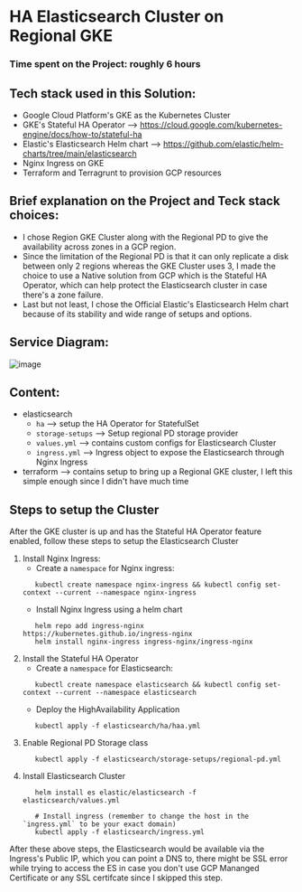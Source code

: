 #  HA Elasticsearch Cluster on Regional GKE
### Time spent on the Project: roughly 6 hours
## Tech stack used in this Solution:
  - Google Cloud Platform's GKE as the Kubernetes Cluster
  - GKE's Stateful HA Operator --> https://cloud.google.com/kubernetes-engine/docs/how-to/stateful-ha
  - Elastic's Elasticsearch Helm chart --> https://github.com/elastic/helm-charts/tree/main/elasticsearch
  - Nginx Ingress on GKE
  - Terraform and Terragrunt to provision GCP resources
## Brief explanation on the Project and Teck stack choices:
-  I chose Region GKE Cluster along with the Regional PD to give the availability across zones in a GCP region. 
-  Since the limitation of the Regional PD is that it can only replicate a disk between only 2 regions whereas the GKE Cluster uses 3, I made the choice to use a Native solution from GCP which is the Stateful HA Operator, which can help protect the Elasticsearch cluster in case there's a zone failure.
-  Last but not least, I chose the Official Elastic's Elasticsearch Helm chart because of its stability and wide range of setups and options.
## Service Diagram:
![image](https://github.com/user-attachments/assets/9cee563d-4822-44a1-8651-44c73942e4c7)

## Content:
  -  elasticsearch
      -  `ha` --> setup the HA Operator for StatefulSet 
      -  `storage-setups` --> Setup regional PD storage provider
      -  `values.yml` --> contains custom configs for Elasticsearch Cluster
      -  `ingress.yml` --> Ingress object to expose the Elasticsearch through Nginx Ingress
  -  terraform --> contains setup to bring up a Regional GKE cluster, I left this simple enough since I didn't have much time

## Steps to setup the Cluster
After the GKE cluster is up and has the Stateful HA Operator feature enabled, follow these steps to setup the Elasticsearch Cluster
  1. Install Nginx Ingress:
     -  Create a `namespace` for Nginx ingress:
       ```
          kubectl create namespace nginx-ingress && kubectl config set-context --current --namespace nginx-ingress
       ```
     -  Install Nginx Ingress using a helm chart
       ```
          helm repo add ingress-nginx https://kubernetes.github.io/ingress-nginx
          helm install nginx-ingress ingress-nginx/ingress-nginx
       ```
  2. Install the Stateful HA Operator
     - Create a `namespace` for Elasticsearch:
      ```
         kubectl create namespace elasticsearch && kubectl config set-context --current --namespace elasticsearch
      ```
     - Deploy the HighAvailability Application
      ```
         kubectl apply -f elasticsearch/ha/haa.yml
      ```
  3. Enable Regional PD Storage class
     ```
        kubectl apply -f elasticsearch/storage-setups/regional-pd.yml
     ```
  4. Install Elasticsearch Cluster
     ```
        helm install es elastic/elasticsearch -f elasticsearch/values.yml

        # Install ingress (remember to change the host in the `ingress.yml` to be your exact domain)
        kubectl apply -f elasticsearch/ingress.yml
     ```
After these above steps, the Elasticsearch would be available via the Ingress's Public IP, which you can point a DNS to, there might be SSL error while trying to access the ES in case you don't use GCP Mananged Certificate or any SSL certifcate since I skipped this step.
